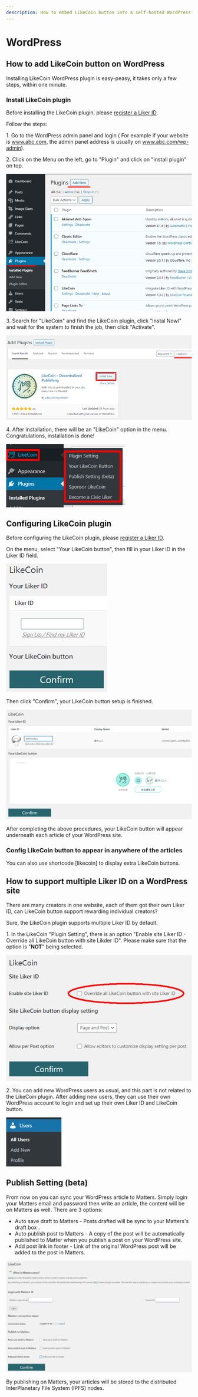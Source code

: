 ```yaml
---
description: How to embed LikeCoin button into a self-hosted WordPress?
---
```


# WordPress

## How to add LikeCoin button on WordPress

Installing LikeCoin WordPress plugin is easy-peasy, it takes only a few steps, within one minute.

### Install LikeCoin plugin  <a href="likecoin" id="likecoin"></a>

Before installing the LikeCoin plugin, please [register a Liker ID](../liker-id/).

Follow the steps:

1\. Go to the WordPress admin panel and login ( For example if your website is www.abc.com, the admin panel address is usually on www.abc.com/wp-admin).

2\. Click on the Menu on the left, go to "Plugin" and click on "install plugin" on top.

![](../../.gitbook/assets/wordpress-1-en.png)

3\. Search for "LikeCoin" and find the LikeCoin plugin, click "Instal Nowl" and wait for the system to finish the job, then click "Activate".

![](../../.gitbook/assets/wordpress-2-en.png)

4\. After installation, there will be an "LikeCoin" option in the menu. Congratulations,  installation is done!

![](../../.gitbook/assets/wordpress-3-en.png)

## Configuring LikeCoin plugin

Before configuring the LikeCoin plugin, please [register a Liker ID](https://docs.like.co/user-guide/liker-id/register).

On the menu, select "Your LikeCoin button",  then fill in your Liker ID in the Liker ID field.

![](../../.gitbook/assets/wordpress-4-en.png)

Then click "Confirm",  your LikeCoin button setup is finished.

![](../../.gitbook/assets/wordpress-5-en.png)

After completing the above procedures, your LikeCoin button will appear underneath each article of your WordPress site. 

### Config LikeCoin button to appear in anywhere of the articles

You can also use shortcode \[likecoin] to display extra LikeCoin buttons.

## How to support multiple Liker ID on a WordPress site

There are many creators in one website, each of them got their own Liker ID, can LikeCoin button support rewarding individual creators?

Sure, the LikeCoin plugin supports multiple Liker ID by default.

1\. In the LikeCoin "Plugin Setting", there is an option "Enable site Liker ID - Override all LikeCoin button with site Likder ID". Please make sure that the option is "**NOT**" being selected.

![](../../.gitbook/assets/wordpress-6-en.png)

2\. You can add new WordPress users as usual, and this part is not related to the LikeCoin plugin. After adding new users, they can use their own WordPress account to login and set up their own Liker ID and LikeCoin button.

![](../../.gitbook/assets/wordpress-7-en.png)

## Publish Setting (beta)

From now on you can sync your WordPress article to Matters. Simply login your Matters email and password then write an article, the content will be on Matters as well. There are 3 options:

* Auto save draft to Matters - Posts drafted will be sync to your Matters's draft box
  .
* Auto publish post to Matters - A copy of the post will be automatically published to Matter when you publish a post on your WordPress site.
* Add post link in footer - Link of the original WordPress post will be added to the post in Matters.

![](../../.gitbook/assets/wordpress-8-en.png)

By publishing on Matters, your articles will be stored to the distributed InterPlanetary File System (IPFS) nodes.
